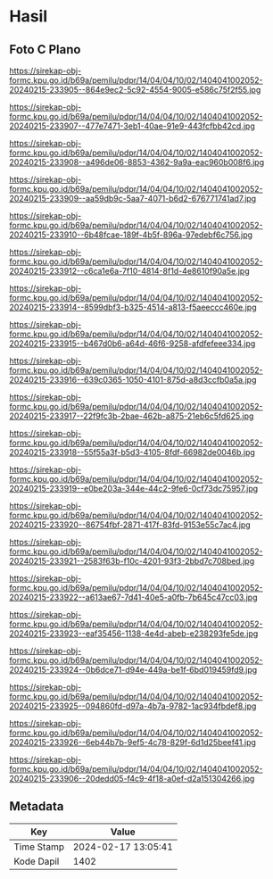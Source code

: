 # Hasil

## Foto C Plano

https://sirekap-obj-formc.kpu.go.id/b69a/pemilu/pdpr/14/04/04/10/02/1404041002052-20240215-233905--864e9ec2-5c92-4554-9005-e586c75f2f55.jpg

https://sirekap-obj-formc.kpu.go.id/b69a/pemilu/pdpr/14/04/04/10/02/1404041002052-20240215-233907--477e7471-3eb1-40ae-91e9-443fcfbb42cd.jpg

https://sirekap-obj-formc.kpu.go.id/b69a/pemilu/pdpr/14/04/04/10/02/1404041002052-20240215-233908--a496de06-8853-4362-9a9a-eac960b008f6.jpg

https://sirekap-obj-formc.kpu.go.id/b69a/pemilu/pdpr/14/04/04/10/02/1404041002052-20240215-233909--aa59db9c-5aa7-4071-b6d2-676771741ad7.jpg

https://sirekap-obj-formc.kpu.go.id/b69a/pemilu/pdpr/14/04/04/10/02/1404041002052-20240215-233910--6b48fcae-189f-4b5f-896a-97edebf6c756.jpg

https://sirekap-obj-formc.kpu.go.id/b69a/pemilu/pdpr/14/04/04/10/02/1404041002052-20240215-233912--c6ca1e6a-7f10-4814-8f1d-4e8610f90a5e.jpg

https://sirekap-obj-formc.kpu.go.id/b69a/pemilu/pdpr/14/04/04/10/02/1404041002052-20240215-233914--8599dbf3-b325-4514-a813-f5aeeccc460e.jpg

https://sirekap-obj-formc.kpu.go.id/b69a/pemilu/pdpr/14/04/04/10/02/1404041002052-20240215-233915--b467d0b6-a64d-46f6-9258-afdfefeee334.jpg

https://sirekap-obj-formc.kpu.go.id/b69a/pemilu/pdpr/14/04/04/10/02/1404041002052-20240215-233916--639c0365-1050-4101-875d-a8d3ccfb0a5a.jpg

https://sirekap-obj-formc.kpu.go.id/b69a/pemilu/pdpr/14/04/04/10/02/1404041002052-20240215-233917--22f9fc3b-2bae-462b-a875-21eb6c5fd625.jpg

https://sirekap-obj-formc.kpu.go.id/b69a/pemilu/pdpr/14/04/04/10/02/1404041002052-20240215-233918--55f55a3f-b5d3-4105-8fdf-66982de0046b.jpg

https://sirekap-obj-formc.kpu.go.id/b69a/pemilu/pdpr/14/04/04/10/02/1404041002052-20240215-233919--e0be203a-344e-44c2-9fe6-0cf73dc75957.jpg

https://sirekap-obj-formc.kpu.go.id/b69a/pemilu/pdpr/14/04/04/10/02/1404041002052-20240215-233920--86754fbf-2871-417f-83fd-9153e55c7ac4.jpg

https://sirekap-obj-formc.kpu.go.id/b69a/pemilu/pdpr/14/04/04/10/02/1404041002052-20240215-233921--2583f63b-f10c-4201-93f3-2bbd7c708bed.jpg

https://sirekap-obj-formc.kpu.go.id/b69a/pemilu/pdpr/14/04/04/10/02/1404041002052-20240215-233922--a613ae67-7d41-40e5-a0fb-7b645c47cc03.jpg

https://sirekap-obj-formc.kpu.go.id/b69a/pemilu/pdpr/14/04/04/10/02/1404041002052-20240215-233923--eaf35456-1138-4e4d-abeb-e238293fe5de.jpg

https://sirekap-obj-formc.kpu.go.id/b69a/pemilu/pdpr/14/04/04/10/02/1404041002052-20240215-233924--0b6dce71-d94e-449a-be1f-6bd019459fd9.jpg

https://sirekap-obj-formc.kpu.go.id/b69a/pemilu/pdpr/14/04/04/10/02/1404041002052-20240215-233925--094860fd-d97a-4b7a-9782-1ac934fbdef8.jpg

https://sirekap-obj-formc.kpu.go.id/b69a/pemilu/pdpr/14/04/04/10/02/1404041002052-20240215-233926--6eb44b7b-9ef5-4c78-829f-6d1d25beef41.jpg

https://sirekap-obj-formc.kpu.go.id/b69a/pemilu/pdpr/14/04/04/10/02/1404041002052-20240215-233906--20dedd05-f4c9-4f18-a0ef-d2a151304266.jpg


## Metadata

| Key        | Value               |
| ---------- | ------------------- |
| Time Stamp | 2024-02-17 13:05:41 |
| Kode Dapil | 1402                |



